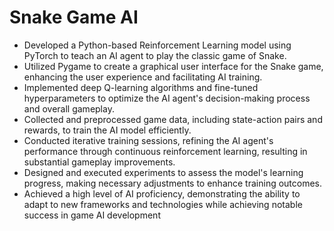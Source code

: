 # Snake Game AI
- Developed a Python-based Reinforcement Learning model using PyTorch to teach an AI agent to play the classic game of Snake.
- Utilized Pygame to create a graphical user interface for the Snake game, enhancing the user experience and facilitating AI training.
- Implemented deep Q-learning algorithms and fine-tuned hyperparameters to optimize the AI agent's decision-making process and overall gameplay.
- Collected and preprocessed game data, including state-action pairs and rewards, to train the AI model efficiently.
- Conducted iterative training sessions, refining the AI agent's performance through continuous reinforcement learning, resulting in substantial
  gameplay improvements.
- Designed and executed experiments to assess the model's learning progress, making necessary adjustments to enhance training outcomes.
- Achieved a high level of AI proficiency, demonstrating the ability to adapt to new frameworks and technologies while achieving notable
  success in game AI development

